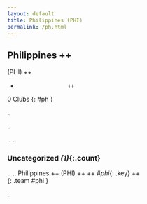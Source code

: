 ```yaml
---
layout: default
title: Philippines (PHI)
permalink: /ph.html
---
```



## Philippines   ++
(PHI)  ++
-                     ++
0 Clubs
{: #ph }


.. 




.. 




.. 
.. 


### Uncategorized _(1)_{:.count}


..
..
Philippines  ++
 (PHI) ++
 ++
_#phi_{: .key} ++
<br>
{: .team #phi }




.. 
 
